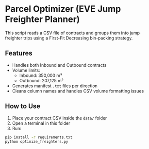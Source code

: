 # Parcel Optimizer (EVE Jump Freighter Planner)

This script reads a CSV file of contracts and groups them into jump freighter trips using a First-Fit Decreasing bin-packing strategy.

## Features

- Handles both Inbound and Outbound contracts
- Volume limits:
  - Inbound: 350,000 m³
  - Outbound: 207,125 m³
- Generates manifest `.txt` files per direction
- Cleans column names and handles CSV volume formatting issues

## How to Use

1. Place your contract CSV inside the `data/` folder
2. Open a terminal in this folder
3. Run:

```bash
pip install -r requirements.txt
python optimize_freighters.py
